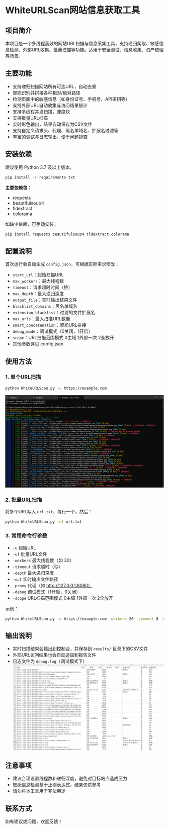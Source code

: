 # WhiteURLScan网站信息获取工具

## 项目简介

本项目是一个多线程高效的网站URL扫描与信息采集工具，支持递归爬取、敏感信息检测、外部URL收集、批量扫描等功能。适用于安全测试、信息收集、资产梳理等场景。

## 主要功能

- 支持递归扫描网站所有可达URL，自动去重
- 智能识别并拼接各种相对/绝对路径
- 检测页面中的敏感信息（如身份证号、手机号、API密钥等）
- 支持外部URL自动收集与访问结果统计
- 支持多线程并发扫描，速度快
- 支持批量URL扫描
- 实时彩色输出，结果自动保存为CSV文件
- 支持自定义请求头、代理、黑名单域名、扩展名过滤等
- 丰富的调试与日志输出，便于问题排查

## 安装依赖

建议使用 Python 3.7 及以上版本。

```bash
pip install -r requirements.txt
```

**主要依赖包：**
- requests
- beautifulsoup4
- tldextract
- colorama

如缺少依赖，可手动安装：

```bash
pip install requests beautifulsoup4 tldextract colorama
```

## 配置说明

首次运行会自动生成 `config.json`，可根据实际需求修改：

- `start_url`：起始扫描URL
- `max_workers`：最大线程数
- `timeout`：请求超时时间（秒）
- `max_depth`：最大递归深度
- `output_file`：实时输出结果文件
- `blacklist_domains`：黑名单域名
- `extension_blacklist`：过滤的文件扩展名
- `max_urls`：最大扫描URL数量
- `smart_concatenation`：智能URL拼接
- `debug_mode`：调试模式（0关闭，1开启）
- `scope`：URL扫描范围模式 0主域 1外部一次 2全放开
- 其他参数详见 config.json

## 使用方法

### 1. 单个URL扫描

```bash
python WhiteURLScan.py -u https://example.com
```
![运行](.\images\1.jpg "Magic Gardens")
### 2. 批量URL扫描

将多个URL写入 `url.txt`，每行一个，然后：

```bash
python WhiteURLScan.py -uf url.txt
```

### 3. 常用命令行参数

- `-u`      起始URL
- `-uf`     批量URL文件
- `-workers` 最大线程数（如 30）
- `-timeout` 请求超时（秒）
- `-depth`   最大递归深度
- `-out`     实时输出文件路径
- `-proxy`   代理（如 http://127.0.0.1:8080）
- `-debug`   调试模式（1开启，0关闭）
- `-scope`   URL扫描范围模式 0主域 1外部一次 2全放开
  
示例：

```bash
python WhiteURLScan.py -u https://example.com -workers 20 -timeout 8 -depth 3 -debug 1
```

## 输出说明

- 实时扫描结果会输出到控制台，并保存到 `results/` 目录下的CSV文件
- 外部URL访问结果也会自动追加到报告文件
- 日志文件为 `debug.log`（调试模式下）
![运行](.\images\2.jpg "Magic Gardens")

## 注意事项

- 建议合理设置线程数和递归深度，避免对目标站点造成压力
- 敏感信息检测基于正则表达式，结果仅供参考
- 请勿将本工具用于非法用途

## 联系方式

如有建议或问题，欢迎反馈！ 